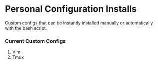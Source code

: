 # Personal Configuration Installs
Custom configs that can be instantly installed manually or automatically with the bash script.

### Current Custom Configs
1. Vim
2. Tmux


